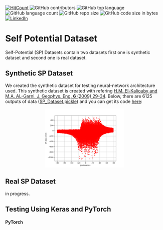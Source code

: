 [![HitCount](http://hits.dwyl.com/ezygeo-ai/self-potential-dataset.svg)](http://hits.dwyl.com/ezygeo-ai/self-potential-dataset)
![GitHub contributors](https://img.shields.io/github/contributors/ezygeo-ai/self-potential-dataset)
![GitHub top language](https://img.shields.io/github/languages/top/ezygeo-ai/Self-Potential-Dataset)
![GitHub language count](https://img.shields.io/github/languages/count/ezygeo-ai/Self-Potential-Dataset)
![GitHub repo size](https://img.shields.io/github/repo-size/ezygeo-ai/Self-Potential-Dataset)
![GitHub code size in bytes](https://img.shields.io/github/languages/code-size/ezygeo-ai/Self-Potential-Dataset)
[![LinkedIn](https://img.shields.io/badge/-LinkedIn-black.svg?style=flat&logo=linkedin&colorB=555)](https://www.linkedin.com/company/28696953)

# Self Potential Dataset
Self-Potential (SP) Datasets contain two datasets first one is synthetic dataset and second one is real dataset.

## Synthetic SP Dataset
We created the synthetic dataset for testing neural-network architecture used. This synthetic dataset is created with refering [H.M. El-Kaliouby and M.A. AL-Garni. J. Geophys. Eng. **6** (2009) 29-34](https://academic.oup.com/jge/article/6/1/29/5127394). Below, there are 6125 outputs of data ([SP_Dataset.pickle](https://github.com/ezygeo-ai/Self-Potential-Dataset/blob/master/SP_Dataset.pickle)) and you can get its code [here](https://github.com/ezygeo-ai/Self-Potential-Dataset/blob/master/make_dataset.py):

<p align="center"> 
  <img src="https://github.com/ezygeo-ai/Self-Potential-Dataset/blob/master/SP_datasets.png" width="50%" href="https://ezygeo.com/2019/10/28/self-potential-datasets/">
</p>

## Real SP Dataset
in progress.

## Testing Using Keras and PyTorch
#### PyTorch
